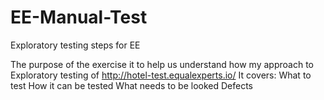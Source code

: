 # EE-Manual-Test
Exploratory testing steps for EE


The purpose of the exercise it to help us understand how my approach to Exploratory testing of http://hotel-test.equalexperts.io/
It covers:
What to test
How it can be tested
What needs to be looked 
Defects
